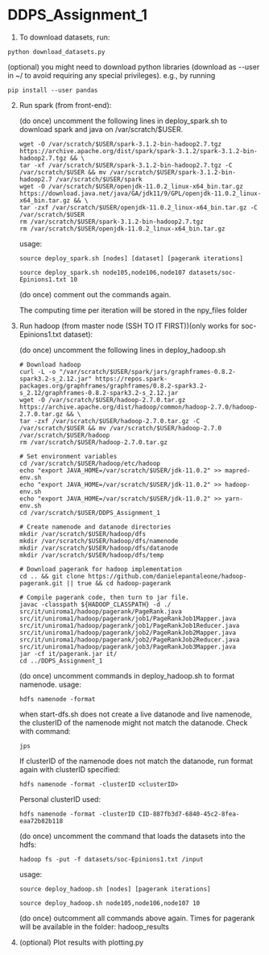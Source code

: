 # DDPS_Assignment_1


1. To download datasets, run:

```console
python download_datasets.py
```

(optional) you might need to download python libraries (download as --user in ~/ to avoid requiring any special privileges). e.g., by running 

```console
pip install --user pandas
```

2. Run spark (from front-end):

    (do once) uncomment the following lines in deploy_spark.sh to download spark and java on /var/scratch/$USER.
    ```console
    wget -O /var/scratch/$USER/spark-3.1.2-bin-hadoop2.7.tgz https://archive.apache.org/dist/spark/spark-3.1.2/spark-3.1.2-bin-hadoop2.7.tgz && \
    tar -xf /var/scratch/$USER/spark-3.1.2-bin-hadoop2.7.tgz -C /var/scratch/$USER && mv /var/scratch/$USER/spark-3.1.2-bin-hadoop2.7 /var/scratch/$USER/spark
    wget -O /var/scratch/$USER/openjdk-11.0.2_linux-x64_bin.tar.gz https://download.java.net/java/GA/jdk11/9/GPL/openjdk-11.0.2_linux-x64_bin.tar.gz && \
    tar -zxf /var/scratch/$USER/openjdk-11.0.2_linux-x64_bin.tar.gz -C /var/scratch/$USER
    rm /var/scratch/$USER/spark-3.1.2-bin-hadoop2.7.tgz
    rm /var/scratch/$USER/openjdk-11.0.2_linux-x64_bin.tar.gz
    ```

	usage: 
    
    ```console
    source deploy_spark.sh [nodes] [dataset] [pagerank iterations]
    ```

    ```console
    source deploy_spark.sh node105,node106,node107 datasets/soc-Epinions1.txt 10
    ```

    (do once) comment out the commands again.

    The computing time per iteration will be stored in the npy_files folder

3. Run hadoop (from master node (SSH TO IT FIRST))(only works for soc-Epinions1.txt dataset):

    (do once) uncomment the following lines in deploy_hadoop.sh
    ```console 
    # Download hadoop
    curl -L -o "/var/scratch/$USER/spark/jars/graphframes-0.8.2-spark3.2-s_2.12.jar" https://repos.spark-packages.org/graphframes/graphframes/0.8.2-spark3.2-s_2.12/graphframes-0.8.2-spark3.2-s_2.12.jar
    wget -O /var/scratch/$USER/hadoop-2.7.0.tar.gz https://archive.apache.org/dist/hadoop/common/hadoop-2.7.0/hadoop-2.7.0.tar.gz && \
    tar -zxf /var/scratch/$USER/hadoop-2.7.0.tar.gz -C /var/scratch/$USER && mv /var/scratch/$USER/hadoop-2.7.0 /var/scratch/$USER/hadoop
    rm /var/scratch/$USER/hadoop-2.7.0.tar.gz

    # Set environment variables
    cd /var/scratch/$USER/hadoop/etc/hadoop
    echo "export JAVA_HOME=/var/scratch/$USER/jdk-11.0.2" >> mapred-env.sh
    echo "export JAVA_HOME=/var/scratch/$USER/jdk-11.0.2" >> hadoop-env.sh
    echo "export JAVA_HOME=/var/scratch/$USER/jdk-11.0.2" >> yarn-env.sh
    cd /var/scratch/$USER/DDPS_Assignment_1

    # Create namenode and datanode directories
    mkdir /var/scratch/$USER/hadoop/dfs
    mkdir /var/scratch/$USER/hadoop/dfs/namenode
    mkdir /var/scratch/$USER/hadoop/dfs/datanode
    mkdir /var/scratch/$USER/hadoop/dfs/temp

    # Download pagerank for hadoop implementation
    cd .. && git clone https://github.com/danielepantaleone/hadoop-pagerank.git || true && cd hadoop-pagerank

    # Compile pagerank code, then turn to jar file.
    javac -classpath ${HADOOP_CLASSPATH} -d ./ src/it/uniroma1/hadoop/pagerank/PageRank.java src/it/uniroma1/hadoop/pagerank/job1/PageRankJob1Mapper.java src/it/uniroma1/hadoop/pagerank/job1/PageRankJob1Reducer.java src/it/uniroma1/hadoop/pagerank/job2/PageRankJob2Mapper.java src/it/uniroma1/hadoop/pagerank/job2/PageRankJob2Reducer.java src/it/uniroma1/hadoop/pagerank/job3/PageRankJob3Mapper.java 
    jar -cf it/pagerank.jar it/
    cd ../DDPS_Assignment_1
    ```

    
    (do once) uncomment commands in deploy_hadoop.sh to format namenode.
    usage: 
    ```console
    hdfs namenode -format
    ```

    when start-dfs.sh does not create a live datanode and live namenode, the clusterID of the namenode might not match the datanode. Check with command:
    ```console 
    jps
    ```
    If clusterID of the namenode does not match the datanode, run format again with clusterID specified:
    
    ```console 
    hdfs namenode -format -clusterID <clusterID>
    ```
    Personal clusterID used:
    ```console 
    hdfs namenode -format -clusterID CID-887fb3d7-6840-45c2-8fea-eaa72b82b118
    ```

    (do once) uncomment the command that loads the datasets into the hdfs:
    ```console 
    hadoop fs -put -f datasets/soc-Epinions1.txt /input
    ```

    usage: 

    ```console 
    source deploy_hadoop.sh [nodes] [pagerank iterations]
    ```
    ```console
    source deploy_hadoop.sh node105,node106,node107 10
    ```
    (do once) outcomment all commands above again.
    Times for pagerank will be available in the folder: hadoop_results

3. (optional) Plot results with plotting.py